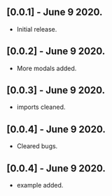 ## [0.0.1] - June 9 2020.
* Initial release.
## [0.0.2] - June 9 2020.
* More modals added.
## [0.0.3] - June 9 2020.
* imports cleaned.
## [0.0.4] - June 9 2020.
* Cleared bugs.
## [0.0.4] - June 9 2020.
* example added.
